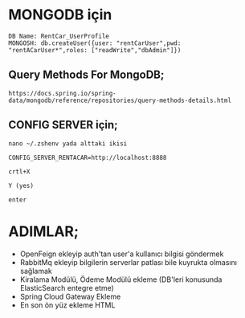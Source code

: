 # MONGODB için 
    DB Name: RentCar_UserProfile
    MONGOSH: db.createUser({user: "rentCarUser",pwd: "rentACarUser*",roles: ["readWrite","dbAdmin"]}) 

## Query Methods For MongoDB;
    https://docs.spring.io/spring-data/mongodb/reference/repositories/query-methods-details.html

## CONFIG SERVER için;

    nano ~/.zshenv yada alttaki ikisi 

    CONFIG_SERVER_RENTACAR=http://localhost:8888
    
    crtl+X
    
    Y (yes)
    
    enter

# ADIMLAR;
  - OpenFeign ekleyip auth'tan user'a kullanıcı bilgisi göndermek
  - RabbitMq ekleyip bilgilerin serverlar patlası bile kuyrukta olmasını sağlamak
  - Kiralama Modülü, Ödeme Modülü ekleme (DB'leri konusunda ElasticSearch entegre etme)
  - Spring Cloud Gateway Ekleme
  - En son ön yüz ekleme HTML 
